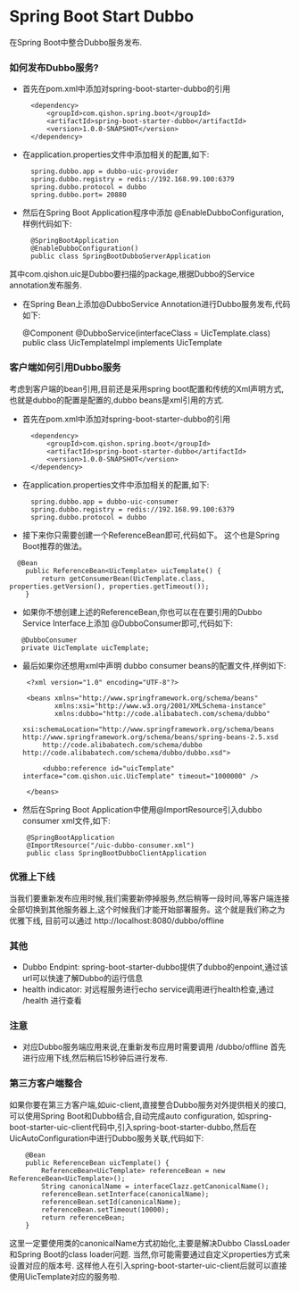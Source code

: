 Spring Boot Start Dubbo
=================================
在Spring Boot中整合Dubbo服务发布. 


### 如何发布Dubbo服务?

* 首先在pom.xml中添加对spring-boot-starter-dubbo的引用

       
        <dependency>
            <groupId>com.qishon.spring.boot</groupId>
            <artifactId>spring-boot-starter-dubbo</artifactId>
            <version>1.0.0-SNAPSHOT</version>
        </dependency>
        
* 在application.properties文件中添加相关的配置,如下:


        spring.dubbo.app = dubbo-uic-provider
        spring.dubbo.registry = redis://192.168.99.100:6379
        spring.dubbo.protocol = dubbo
        spring.dubbo.port= 20880
        
* 然后在Spring Boot Application程序中添加 @EnableDubboConfiguration,样例代码如下:

     
     
        @SpringBootApplication
        @EnableDubboConfiguration()
        public class SpringBootDubboServerApplication 

其中com.qishon.uic是Dubbo要扫描的package,根据Dubbo的Service annotation发布服务.

* 在Spring Bean上添加@DubboService Annotation进行Dubbo服务发布,代码如下:


    @Component
    @DubboService(interfaceClass = UicTemplate.class)
    public class UicTemplateImpl implements UicTemplate

### 客户端如何引用Dubbo服务

考虑到客户端的bean引用,目前还是采用spring boot配置和传统的Xml声明方式,也就是dubbo的配置是配置的,dubbo beans是xml引用的方式.

* 首先在pom.xml中添加对spring-boot-starter-dubbo的引用

       
        <dependency>
            <groupId>com.qishon.spring.boot</groupId>
            <artifactId>spring-boot-starter-dubbo</artifactId>
            <version>1.0.0-SNAPSHOT</version>
        </dependency>

* 在application.properties文件中添加相关的配置,如下:


        spring.dubbo.app = dubbo-uic-consumer
        spring.dubbo.registry = redis://192.168.99.100:6379
        spring.dubbo.protocol = dubbo
     
* 接下来你只需要创建一个ReferenceBean即可,代码如下。 这个也是Spring Boot推荐的做法。

```
  @Bean
    public ReferenceBean<UicTemplate> uicTemplate() {
        return getConsumerBean(UicTemplate.class, properties.getVersion(), properties.getTimeout());
    }
```
* 如果你不想创建上述的ReferenceBean,你也可以在在要引用的Dubbo Service Interface上添加 @DubboConsumer即可,代码如下:
```
   @DubboConsumer
   private UicTemplate uicTemplate;
```
* 最后如果你还想用xml中声明 dubbo consumer beans的配置文件,样例如下:


       <?xml version="1.0" encoding="UTF-8"?>
       
       <beans xmlns="http://www.springframework.org/schema/beans"
              xmlns:xsi="http://www.w3.org/2001/XMLSchema-instance"
              xmlns:dubbo="http://code.alibabatech.com/schema/dubbo"
              xsi:schemaLocation="http://www.springframework.org/schema/beans http://www.springframework.org/schema/beans/spring-beans-2.5.xsd
           http://code.alibabatech.com/schema/dubbo http://code.alibabatech.com/schema/dubbo/dubbo.xsd">
       
           <dubbo:reference id="uicTemplate" interface="com.qishon.uic.UicTemplate" timeout="1000000" />
       
       </beans>

* 然后在Spring Boot Application中使用@ImportResource引入dubbo consumer xml文件,如下:


       @SpringBootApplication
       @ImportResource("/uic-dubbo-consumer.xml")
       public class SpringBootDubboClientApplication

### 优雅上下线
当我们要重新发布应用时候,我们需要新停掉服务,然后稍等一段时间,等客户端连接全部切换到其他服务器上,这个时候我们才能开始部署服务。这个就是我们称之为优雅下线,
目前可以通过 http://localhost:8080/dubbo/offline

### 其他

* Dubbo Endpint: spring-boot-starter-dubbo提供了dubbo的enpoint,通过该url可以快速了解Dubbo的运行信息
* health indicator: 对远程服务进行echo service调用进行health检查,通过 /health 进行查看

### 注意

* 对应Dubbo服务端应用来说,在重新发布应用时需要调用 /dubbo/offline 首先进行应用下线,然后稍后15秒钟后进行发布.

### 第三方客户端整合

如果你要在第三方客户端,如uic-client,直接整合Dubbo服务对外提供相关的接口,可以使用Spring Boot和Dubbo结合,自动完成auto configuration,
如spring-boot-starter-uic-client代码中,引入spring-boot-starter-dubbo,然后在UicAutoConfiguration中进行Dubbo服务关联,代码如下:

        @Bean
        public ReferenceBean uicTemplate() {
            ReferenceBean<UicTemplate> referenceBean = new ReferenceBean<UicTemplate>();
            String canonicalName = interfaceClazz.getCanonicalName();
            referenceBean.setInterface(canonicalName);
            referenceBean.setId(canonicalName);
            referenceBean.setTimeout(10000);
            return referenceBean;
        }
这里一定要使用类的canonicalName方式初始化,主要是解决Dubbo ClassLoader和Spring Boot的class loader问题.
当然,你可能需要通过自定义properties方式来设置对应的版本号. 这样他人在引入spring-boot-starter-uic-client后就可以直接使用UicTemplate对应的服务啦.



